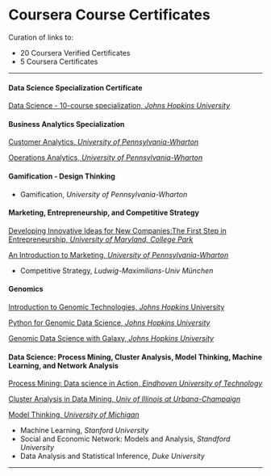 # Coursera Course Certificates

Curation of links to:

* 20 Coursera Verified Certificates
*  5 Coursera Certificates

---------

#### Data Science Specialization Certificate

[Data Science - 10-course specialization, *Johns Hopkins University*](https://www.coursera.org/account/accomplishments/specialization/W4TQ6C35Z64F)

#### Business Analytics Specialization

[Customer Analytics, *University of Pennsylvania-Wharton*](https://www.coursera.org/account/accomplishments/records/VTRHNQ69DRLM)

[Operations Analytics, *University of Pennsylvania-Wharton*](https://www.coursera.org/account/accomplishments/records/TE3JD3XRFUDP)

#### Gamification - Design Thinking

* Gamification, *University of Pennsylvania-Wharton*

#### Marketing, Entrepreneurship, and Competitive Strategy

[Developing Innovative Ideas for New Companies:The First Step in Entrepreneurship, *University of Maryland, College Park*](https://www.coursera.org/account/accomplishments/records/Dhju9svD7BCem6fQ)

[An Introduction to Marketing, *University of Pennsylvania-Wharton*](https://www.coursera.org/account/accomplishments/records/fgdtDAkrrGQgGbeF)

* Competitive Strategy, *Ludwig-Maximilians-Univ München*

#### Genomics

[Introduction to Genomic Technologies, *Johns Hopkins* University](https://www.coursera.org/account/accomplishments/records/RvRtQpSGN5DjGmzb)

[Python for Genomic Data Science, *Johns Hopkins University*](https://www.coursera.org/account/accomplishments/records/24xRABHJrHtzZghm)

[Genomic Data Science with Galaxy, *Johns Hopkins University*](https://www.coursera.org/account/accomplishments/records/7X2ndyGSnhGYZNYq)

#### Data Science: Process Mining, Cluster Analysis, Model Thinking, Machine Learning, and Network Analysis

[Process Mining: Data science in Action, *Eindhoven University of Technology*](https://www.coursera.org/account/accomplishments/records/p5T5GqBh4Dj5ebVx)

[Cluster Analysis in Data Mining, *Univ of Illinois at Urbana-Champaign*](https://www.coursera.org/account/accomplishments/records/xV8yJHMW2dzgwqqE)

[Model Thinking, *University of Michigan*](https://www.coursera.org/account/accomplishments/records/m9euTESr2x7ccVpa)

* Machine Learning, *Stanford University*
* Social and Economic Network: Models and Analysis, *Standford University*
* Data Analysis and Statistical Inference, *Duke University*

------
